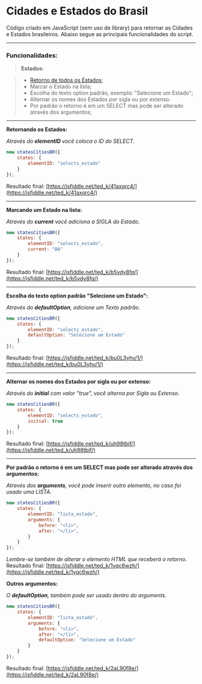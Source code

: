 # Cidades e Estados do Brasil

Código criado em JavaScript (sem uso de library) para retornar as Cidades e Estados brasileiros.
Abaixo segue as principais funcionalidades do script.

----------

### Funcionalidades: 

> **Estados:**

> - [Retorno de todos os Estados](https://github.com/tedktedk/cidades-estados-brasil/blob/master/README.md "Retorno de todos os Estados");
> - Marcar o Estado na lista;
> - Escolha do texto option padrão, exemplo: "Selecione um Estado";
> - Alternar os nomes dos Estados por sigla ou por extenso.
> - Por padrão o retorno é em um SELECT mas pode ser alterado através dos argumentos;

----------

**Retornando os Estados:**

*Através do **elementID** você coloca o ID do SELECT*.
```javascript
new statesCitiesBR({
	states: {
		elementID: "selects_estado"
	}
});
```

Resultado final: [https://jsfiddle.net/ted_k/41axqrc4/](https://jsfiddle.net/ted_k/41axqrc4/)

----------

**Marcando um Estado na lista:**

*Através do **current** você adiciona a SIGLA do Estado*.
```javascript
new statesCitiesBR({
	states: {
		elementID: "selects_estado",
		current: "BA"
	}
});
```

Resultado final: [https://jsfiddle.net/ted_k/b5vdy8fq/](https://jsfiddle.net/ted_k/b5vdy8fq/)

----------

**Escolha do texto option padrão "Selecione um Estado":**

*Através do **defaultOption**, adicione um Texto padrão*.
```javascript
new statesCitiesBR({
	states: {
		elementID: "selects_estado",
		defaultOption: "Selecione um Estado"
	}
});
```

Resultado final: [https://jsfiddle.net/ted_k/bu0L3yhv/1/](https://jsfiddle.net/ted_k/bu0L3yhv/1/)

----------

**Alternar os nomes dos Estados por sigla ou por extenso:**

*Através do **initial** com valor "true", você alterna por Sigla ou Extenso*.
```javascript
new statesCitiesBR({
	states: {
		elementID: "selects_estado",
		initial: true
	}
});
```

Resultado final: [https://jsfiddle.net/ted_k/uh98tbjf/](https://jsfiddle.net/ted_k/uh98tbjf/)

----------

**Por padrão o retorno é em um SELECT mas pode ser alterado através dos argumentos:**

*Através dos **arguments**, você pode inserir outro elemento, no caso foi usado uma LISTA.*
```javascript
new statesCitiesBR({
	states: {
		elementID: "lista_estado",
		arguments: {
			before: "<li>",
			after: "</li>",
		}
	}
});
```
*Lembre-se também de alterar o elemento HTML que receberá o retorno.*
Resultado final: [https://jsfiddle.net/ted_k/1yqc6wzh/](https://jsfiddle.net/ted_k/1yqc6wzh/)

**Outros argumentos:**

*O **defaultOption**, também pode ser usado dentro do arguments.*
```javascript
new statesCitiesBR({
	states: {
		elementID: "lista_estado",
		arguments: {
			before: "<li>",
			after: "</li>",
			defaultOption: "Selecione um Estado"
		}
	}
});
```
Resultado final: [https://jsfiddle.net/ted_k/2aL90f8e/](https://jsfiddle.net/ted_k/2aL90f8e/)

